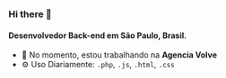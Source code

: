 ### Hi there 👋

#### Desenvolvedor Back-end em São Paulo, Brasil.

- 🏢 No momento, estou trabalhando na **Agencia Volve**
- ⚙️ Uso Diariamente: `.php`, `.js`, `.html`, `.css`
